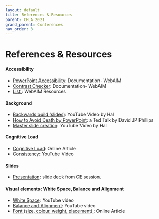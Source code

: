 ```yaml
---
layout: default
title: References & Resources
parent: CHLA 2021
grand_parent: Conferences
nav_order: 3
---
```

# References & Resources


<h4>Accessibility </h4>
<ul>
	<li><a href="https://webaim.org/techniques/powerpoint/" target="_self">PowerPoint Accessibility</a>:  Documentation- WebAIM </li>
	<li><a href="https://webaim.org/resources/contrastchecker/" target="_self">Contrast Checker</a>:  Documentation- WebAIM</li>
	<li><a href="https://webaim.org/resources/" target="_self">List </a>:  WebAIM Resources </li>
</ul>

<h4>Background</h4>
<ul>
	<li><a href="https://youtu.be/tbZ6xIx0dWU" target="_self">Backwards build (slides)</a>:  YouTube Video by Hal </li>
	<li><a href="https://youtu.be/Iwpi1Lm6dFo" target="_self">How to Avoid Death by PowerPoint</a>:  a Ted Talk by David JP Phillips </li>
	<li><a href="https://youtu.be/YEuK1ewNeLM" target="_self">Master slide creation</a>:  YouTube Video by Hal </li>
</ul>

<h4>Cognitive Load</h4>
<ul>
	<li><a href="https://www.instructionaldesign.org/theories/cognitive-load/" target="_self">Cognitive Load</a>:  Online Article </li>
	<li><a href="https://youtu.be/Dc3_KBBilvA" target="_self">Consistency</a>:  YouTube Video </li>
</ul>

<h4>Slides</h4>
<ul>
	<li><a href="https://github.com/meginwinnipeg/workshops/raw/main/content/conferences/chla/data/CEslides.pdf" target="_self">Presentation</a>:  slide deck from CE session. </li>
</ul>
 
<h4>Visual elements: White Space, Balance and Alignment</h4>
<ul>
	<li><a href="https://youtu.be/Gt9ZgBQc5ys" target="_self">White Space</a>:  YouTube video </li>
	<li><a href="https://youtu.be/TcmkqMHn_AA" target="_self">Balance and Alignment</a>:  YouTube video </li>
	<li><a href="https://design.tutsplus.com/articles/the-different-types-of-fonts-when-to-use-each-font-type-and-when-not--cms-33346 " target="_self">Font (size, colour, weight, placement) </a>:  Online Article </li>
</ul>